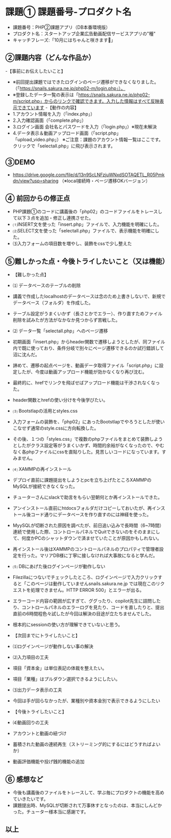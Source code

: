 # 課題① 課題番号-プロダクト名
- 課題番号：PHP②課題アプリ（DB本番環境版）
- プロダクト名：スタートアップ企業広告動画配信サービスアプリの"種"
- キャッチフレーズ:「10月にはちゃんと咲きます🌸」

## ②課題内容（どんな作品か）
-【事前にお伝えしたいこと】
- ※前回提出課題ではできたログインのページ遷移ができなくなりました。（「https://snails.sakura.ne.jp/php02-m/login.php」）。
- ※登録したデータ一覧の表示は「https://snails.sakura.ne.jp/php02-m/script.php」からのリンクで確認できます。入力した情報はすべて反映表示できています
-【動作の内容】
- 1.アカウント情報を入力（「index.php」）
- 2.入力確認画面（「complete.php」）
- 3.ログイン画面 会社名とパスワードを入力（「login.php」）※現在未解決
- 4.データ表示＆動画アップロード画面（「script.php」「upload_video.php」）
※ご注意：課題のアカウント情報一覧はここです。
クリックで「selectall.php」に飛び表示されます。

## ③DEMO
- https://drive.google.com/file/d/13n9ScLNFzjuWNxdSOTAQETL_R05Pmkdn/view?usp=sharing
（※local接続時・ページ遷移OKバージョン）

## ④ 前回からの修正点
- PHP課題①のコードに講義後の「php02」のコードファイルをトレースして以下３点を追加・修正し連携させた。
- ⑴INSERT文を使った「insert.php」ファイルで、入力機能を明確にした。
- ⑵SELECT文を使った「selectall.php」ファイルで、表示機能を明確にした。
- ⑶入力フォームの項目数を増やし、装飾をcssで少し整えた

## ⑤難しかった点・今後トライしたいこと（又は機能）

- 【難しかった点】
- ⑴ データベースのテーブルの削除
- 講義で作成したlocalhostのデータベースは念のため上書きしないで、新規でデータベース（フォルダ）を作成した。
- テーブル設定がうまくいかず（長さとかでエラー）、作り直すためファイル削除を試みたが方法がなかなか見つからず苦戦した。
- ⑵ データ一覧「selectall.php」へのページ遷移
- 初期画面「insert.php」からheader関数で遷移しようとしたが、同ファイル内で既に使っており、条件分岐で別々にページ遷移できるのか試行錯誤して沼に沈んだ。
- 諦めて、遷移の起点ページを、動画データ取得ファイル「script.php」に設定したが、今度は動画アップロード機能が効かなくなり再び沈む。
- 最終的に、hrefでリンクを飛ばせばアップロード機能は干渉されなくなった。
- header関数とhrefの使い分けを今後学びたい。
- ⑶ Bootstlapの活用とstyles.css
- 入力フォームの装飾を、「php02」にあったBootstlapでやろうとしたが使いこなせず通常のstyle.cssに方向転換した。
- その後、１つの「styles.css」で複数のphpファイルをまとめて装飾しようとしたがクラス設定等がうまくいかず、時間的余裕がなくなったので、やむなく各phpファイルにcssを直貼りした。見苦しいコードになっています。すみません。 
- ⑷ XAMMPの再インストール
- デプロイ直前に課題提出をしようとpcを立ち上げたところXAMMPのMySQLが接続できなくなった。
- チューターさんにslackで助言をもらい翌朝何とか再インストールできた。
- アンインストール直前にhtdocsフォルダだけコピーしておいたが、再インストール後コード通りにデータベースを作り直すのには神経を使った。
- MyySQLが切断された原因を調べたが、前日追い込みで長時間（6~7時間）連続で使用した際、コントロールパネルでQuitできないのをそのままにして、何度かPCのシャットダウンで済ませていたことが原因かもしれない。
- 再インストール後はXAMMPのコントロールパネルのプロパティで管理者設定を行った。マリアDB様に丁寧に接しなければ大事故になると学んだ。
- ⑸ DBにあげた後ログインページが動作しない
- Filezillaにつないでチェックしたところ、ログインページで入力クリックすると「このページは動作していませんsnails.sakura.ne.jp では現在このリクエストを処理できません。HTTP ERROR 500」とエラーが出る。
- エラーコード内容の範囲が広すぎて、ググったり、copilot先生に詰問したり、コントロールパネルのエラーログを見たり、コードを直したりと、提出直前の6時間程色々試したが今回は解決の目途が立たちませんでした。
- 根本的にsessionの使い方が理解できていないと思う。

- 【次回までにトライしたいこと】
- ⑴ログインページが動作しない事の解決
- ⑵入力項目の工夫
- 項目「資本金」は単位表記の体裁を整えたい。
- 項目「業種」はプルダウン選択できるようにしたい。
- ⑶出力データ表示の工夫
- 今回は手が回らなかったが、業種別や資本金別で表示できるようにしたい
  
- 【今後トライしたいこと】
- ⑷動画回りの工夫
- アカウントと動画の紐づけ
- 蓄積された動画の連続再生（ストリーミング的にするにはどうすればよいか）
- 動画評価機能や投げ銭的機能の追加

## ⑥ 感想など
- 今後も講義後のファイルをトレースして、学ぶ毎にプロダクトの機能を高めていきたいです。
- 課題提出時、MySQLが切断されて万事休すとなったのは、本当にしんどかった。チューター様本当に感謝です。
## 以上
